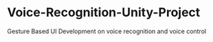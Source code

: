 # Voice-Recognition-Unity-Project
Gesture Based UI Development on voice recognition and voice control
